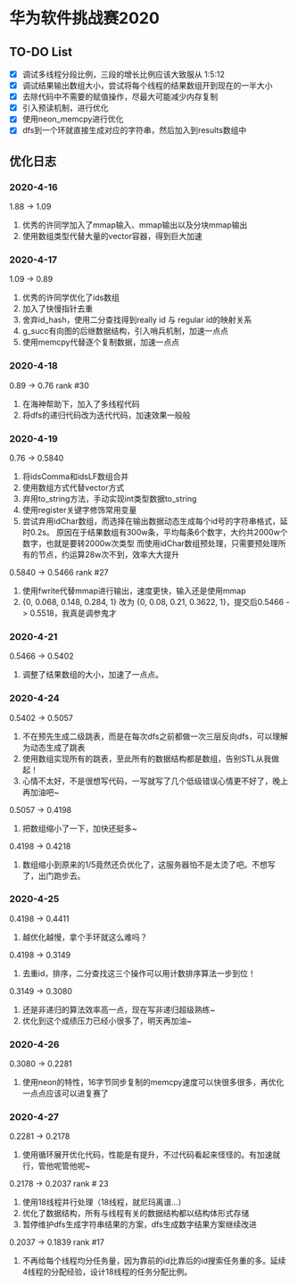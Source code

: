 # 华为软件挑战赛2020

## TO-DO List

 - [x] 调试多线程分段比例，三段的增长比例应该大致服从 1:5:12
 - [x] 调试结果输出数组大小，尝试将每个线程的结果数组开到现在的一半大小
 - [x] 去除代码中不需要的赋值操作，尽最大可能减少内存复制
 - [x] 引入预读机制，进行优化
 - [x] 使用neon_memcpy进行优化
 - [x] dfs到一个环就直接生成对应的字符串，然后加入到results数组中

## 优化日志

### 2020-4-16

1.88 -> 1.09

1. 优秀的许同学加入了mmap输入、mmap输出以及分块mmap输出
2. 使用数组类型代替大量的vector容器，得到巨大加速

### 2020-4-17

1.09 -> 0.89

1. 优秀的许同学优化了ids数组
2. 加入了快慢指针去重
3. 舍弃id_hash，使用二分查找得到really id 与 regular id的映射关系
4. g_succ有向图的后继数据结构，引入哨兵机制，加速一点点
5. 使用memcpy代替逐个复制数据，加速一点点

### 2020-4-18

0.89 -> 0.76 rank #30

1. 在海神帮助下，加入了多线程代码
2. 将dfs的递归代码改为迭代代码，加速效果一般般

### 2020-4-19

0.76 -> 0.5840

1. 将idsComma和idsLF数组合并
2. 使用数组方式代替vector方式
3. 弃用to_string方法，手动实现int类型数据to_string
4. 使用register关键字修饰常用变量
5. 尝试弃用idChar数组，而选择在输出数据动态生成每个id号的字符串格式，延时0.2s。
    原因在于结果数组有300w条，平均每条6个数字，大约共2000w个数字，也就是要转2000w次类型
    而使用idChar数组预处理，只需要预处理所有的节点，约运算28w次不到，效率大大提升

0.5840 -> 0.5466 rank #27

1. 使用fwrite代替mmap进行输出，速度更快，输入还是使用mmap
2. {0, 0.068, 0.148, 0.284, 1} 改为 {0, 0.08, 0.21, 0.3622, 1}，提交后0.5466 -> 0.5518，我真是调参鬼才

### 2020-4-21

0.5466 -> 0.5402

1. 调整了结果数组的大小，加速了一点点。

### 2020-4-24

0.5402 -> 0.5057

1. 不在预先生成二级跳表，而是在每次dfs之前都做一次三层反向dfs，可以理解为动态生成了跳表
2. 使用数组实现所有的跳表，至此所有的数据结构都是数组，告别STL从我做起！
3. 心情不太好，不是很想写代码，一写就写了几个低级错误心情更不好了，晚上再加油吧~

0.5057 -> 0.4198

1. 把数组缩小了一下，加快还挺多~

0.4198 -> 0.4218

1. 数组缩小到原来的1/5竟然还负优化了，这服务器怕不是太烫了吧。不想写了，出门跑步去。

### 2020-4-25

0.4198 -> 0.4411

1. 越优化越慢，拿个手环就这么难吗？

0.4198 -> 0.3149

1. 去重id，排序，二分查找这三个操作可以用计数排序算法一步到位！

0.3149 -> 0.3080

1. 还是非递归的算法效率高一点，现在写非递归超级熟练~
2. 优化到这个成绩压力已经小很多了，明天再加油~

### 2020-4-26

0.3080 -> 0.2281

1. 使用neon的特性，16字节同步复制的memcpy速度可以快很多很多，再优化一点点应该可以进复赛了

### 2020-4-27

0.2281 -> 0.2178

1. 使用循环展开优化代码，性能是有提升，不过代码看起来怪怪的。有加速就行，管他呢管他呢~

0.2178 -> 0.2037 rank # 23

1. 使用18线程并行处理（18线程，就尼玛离谱...）
2. 优化了数据结构，所有与线程有关的数据结构都以结构体形式存储
3. 暂停维护dfs生成字符串结果的方案，dfs生成数字结果方案继续改进

0.2037 -> 0.1839 rank #17

1. 不再给每个线程均分任务量，因为靠前的id比靠后的id搜索任务重的多。延续4线程的分配经验，设计18线程的任务分配比例。
